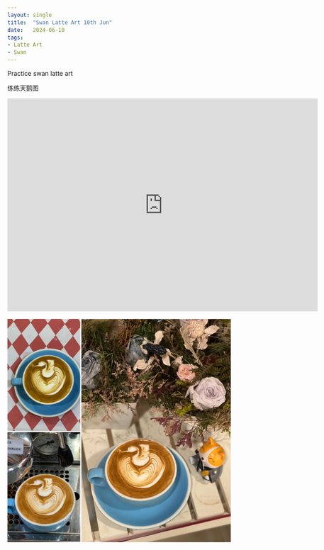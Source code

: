 ```yaml
---
layout: single
title:  "Swan Latte Art 10th Jun"
date:   2024-06-10
tags:
- Latte Art
- Swan
---
```



Practice swan latte art

练练天鹅图



<div class="embed-container">
  <iframe
      src="https://www.youtube.com/embed/xfm7f4r3S4A"
      width="700"
      height="481"
      frameborder="0"
      allowfullscreen="true">
  </iframe>
</div>



![](/assets/img/2024/06/10/DA9A8C5F-3141-43FB-AC7A-59E90F2610BC.JPG)
